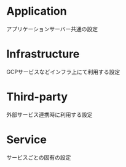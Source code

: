 # Application
アプリケーションサーバー共通の設定

# Infrastructure
GCPサービスなどインフラ上にて利用する設定

# Third-party
外部サービス連携時に利用する設定

# Service
サービスごとの固有の設定
